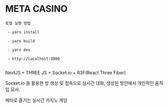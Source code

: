 # META CASINO

```
로컬 실행 방법

 - yarn install

 - yarn build

 - yarn dev
 
 - http://localhost:3000
 
 ```

NextJS + THREE JS + Socket.io + R3F(React Three Fiber)

Socket.io 을 활용한 방 생성 및 접속으로 실시간 대화, 생성된 방안에서 개인적인 움직임 묘사.

메타로 즐기는 실시간 카지노 게임

